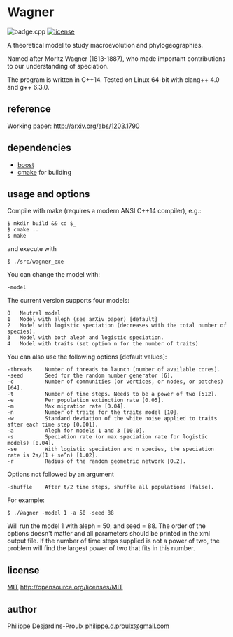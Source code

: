 Wagner
======
![badge.cpp](https://img.shields.io/badge/c++-14-008080.svg?style=flat-square)
[![license][badge.license]][license]

[badge.license]: https://img.shields.io/badge/License-MIT%202.0-7ec0ee.svg

[license]: https://github.com/PhDP/wagner/blob/master/LICENSE

A theoretical model to study macroevolution and phylogeographies.

Named after Moritz Wagner (1813-1887), who made important contributions to our
understanding of speciation.

The program is written in C++14. Tested on Linux 64-bit with clang++ 4.0
and g++ 6.3.0.

reference
---------
Working paper: http://arxiv.org/abs/1203.1790

dependencies
------------
* [boost](http://www.boost.org/)
* [cmake](https://cmake.org/) for building

usage and options
-----------------
Compile with make (requires a modern ANSI C++14 compiler), e.g.:

    $ mkdir build && cd $_
    $ cmake ..
    $ make

 and execute with

    $ ./src/wagner_exe

You can change the model with:

    -model

The current version supports four models:

    0   Neutral model
    1   Model with aleph (see arXiv paper) [default]
    2   Model with logistic speciation (decreases with the total number of species).
    3   Model with both aleph and logistic speciation.
    4   Model with traits (set option n for the number of traits)

You can also use the following options [default values]:

    -threads    Number of threads to launch [number of available cores].
    -seed       Seed for the random number generator [6].
    -c          Number of communities (or vertices, or nodes, or patches) [64].
    -t          Number of time steps. Needs to be a power of two [512].
    -e          Per population extinction rate [0.05].
    -m          Max migration rate [0.04].
    -n          Number of traits for the traits model [10].
    -w          Standard deviation of the white noise applied to traits after each time step [0.001].
    -a          Aleph for models 1 and 3 [10.0].
    -s          Speciation rate (or max speciation rate for logistic models) [0.04].
    -se         With logistic speciation and n species, the speciation rate is 2s/(1 + se^n) [1.02].
    -r          Radius of the random geometric network [0.2].

Options not followed by an argument

    -shuffle    After t/2 time steps, shuffle all populations [false].

For example:

    $ ./ẃagner -model 1 -a 50 -seed 88

Will run the model 1 with aleph = 50, and seed = 88. The order of the options
doesn't matter and all parameters should be printed in the xml output file. If
the number of time steps supplied is not a power of two, the problem will find
the largest power of two that fits in this number.


license
-------
[MIT](https://github.com/PhDP/wagner/blob/master/LICENSE) <http://opensource.org/licenses/MIT>

author
------
Philippe Desjardins-Proulx <philippe.d.proulx@gmail.com>
